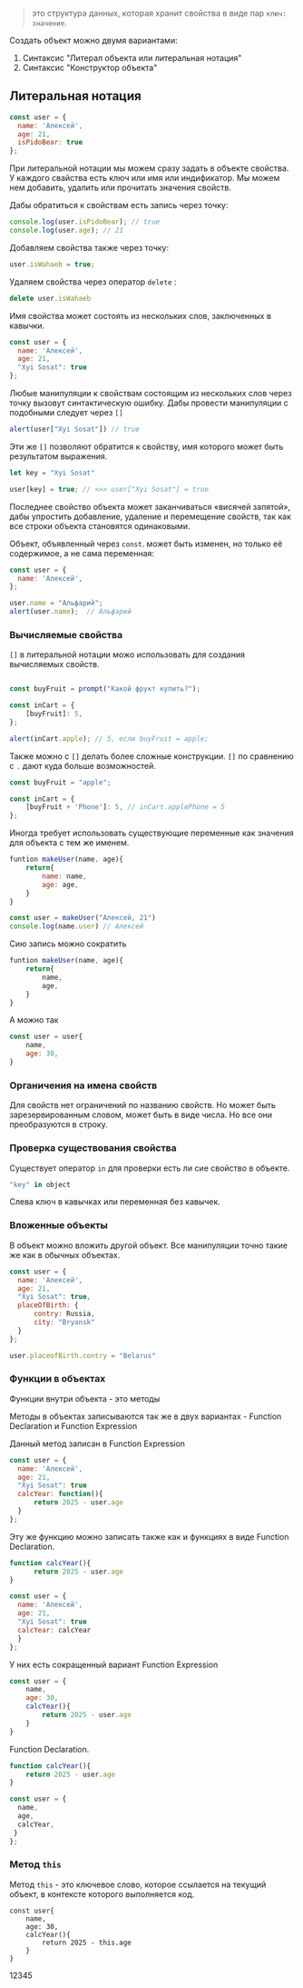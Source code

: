 >это структура данных, которая хранит свойства в виде пар `ключ: значение`.

Создать объект можно двумя вариантами:
1. Синтаксис "Литерал объекта или литеральная нотация"
2. Синтаксис "Конструктор объекта"

##  Литеральная нотация

```javascript
const user = {
  name: 'Алексей',
  age: 21,
  isPidoBear: true
};
```

При литеральной нотации мы можем сразу задать в объекте свойства. У каждого свайства есть ключ или имя или индификатор. Мы можем нем добавить, удалить или прочитать значения свойств.

Дабы обратиться к свойствам есть запись через точку:
```js
console.log(user.isPidoBear); // true
console.log(user.age); // 21 
```

Добавляем свойства также через точку:
```js
user.isWahaeb = true;
```

Удаляем свойства через оператор `delete` :
```js 
delete user.isWahaeb 
```

Имя свойства может состоять из нескольких слов, заключенных в кавычки.
```js
const user = {
  name: 'Алексей',
  age: 21,
  "Xyi Sosat": true
};
```

Любые манипуляции к свойствам состоящим из нескольких слов через точку вызовут синтактическую ошибку. Дабы провести манипуляции с подобными следует через `[]`

```js
alert(user["Xyi Sosat"]) // true
```

Эти же `[]` позволяют обратится к свойству, имя которого может быть результатом выражения.

```js
let key = "Xyi Sosat"

user[key] = true; // <=> user["Xyi Sosat"] = true
```

Последнее свойство объекта может заканчиваться «висячей запятой», дабы упростить добавление, удаление и перемещение свойств, так как все строки объекта становятся одинаковыми.

Объект, объявленный через `const`. может быть изменен, но только её содержимое, а не сама переменная:

```js
const user = {
  name: 'Алексей',
};

user.name = "Альфарий";
alert(user.name);  // Альфарий
```

### Вычисляемые свойства

`[]` в литеральной нотации можо использовать для создания вычисляемых свойств. 

```js

const buyFruit = prompt("Какой фрукт купить?");

const inCart = {
	[buyFruit]: 5,
};

alert(inCart.apple); // 5, если buyFruit = apple;  
```

Также можно с `[]` делать более сложные конструкции. `[]` по сравнению с `.` дают куда больше возможностей.

``` js
const buyFruit = "apple";

const inCart = {
	[buyFruit + 'Phone']: 5, // inCart.applePhone = 5
};
```

Иногда требует использовать существующие переменные как значения для объекта с тем же именем.

``` js
funtion makeUser(name, age){
	return{
		name: name,
		age: age,
 	}
} 

const user = makeUser("Алексей, 21")
console.log(name.user) // Алексей
``` 

Сию запись можно сократить

``` js
funtion makeUser(name, age){
	return{
		name,
		age,
 	}
} 
``` 

А можно так 

``` js
const user = user{
	name,
	age: 30,
} 

``` 

### Органичения на имена свойств

Для свойств нет ограничений по названию свойств. Но может быть зарезервированным словом, может быть в виде числа. Но все они преобразуются в строку.

### Проверка существования свойства

Существует оператор `in` для проверки есть ли сие свойство в объекте.
```javascript
"key" in object
```

Слева ключ в кавычках или переменная без кавычек.

### Вложенные объекты

В объект можно вложить другой объект. Все манипуляции точно такие же как в обычных объектах.

```js 
const user = {
  name: 'Алексей',
  age: 21,
  "Xyi Sosat": true,
  placeOfBirth: {
	  contry: Russia,
	  city: "Bryansk"
  }
};

user.placeofBirth.contry = "Belarus"
```

### Функции в объектах 
Функции внутри объекта - это методы

Методы в объектах записываются так же в двух вариантах - Function Declaration и Function Expression

Данный метод записан в Function Expression
```js
const user = {
  name: 'Алексей',
  age: 21,
  "Xyi Sosat": true
  calcYear: function(){
	  return 2025 - user.age 
  }
};
```


Эту же функцию можно записать также как и функциях в виде Function Declaration. 
```js
function calcYear(){
	  return 2025 - user.age 
}

const user = {
  name: 'Алексей',
  age: 21,
  "Xyi Sosat": true
  calcYear: calcYear 
  }
};
```

У них есть сокращенный вариант
Function Expression
``` js
const user = {
	name,
	age: 30,
	calcYear(){
		return 2025 - user.age
	}
} 
```

Function Declaration.
```js
function calcYear(){
	return 2025 - user.age
}

const user = {
  name,
  age,
  calcYear,
 }
};
```

### Метод `this`
Метод `this` - это ключевое слово, которое ссылается на текущий объект, в контексте которого выполняется код. 

``` JS
сonst user{
	name,
	age: 30,
	calcYear(){
		return 2025 - this.age
	}
}
```

12345
